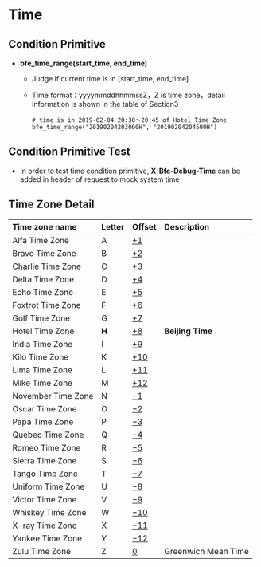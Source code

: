 # Time

## Condition Primitive

- **bfe_time_range(start_time, end_time)**
  - Judge if current time is in [start_time, end_time]
  
  - Time format：yyyymmddhhmmssZ，Z is time zone，detail information is shown in the table of Section3
  
    ```
    # time is in 2019-02-04 20:30～20:45 of Hotel Time Zone
    bfe_time_range("20190204203000H", "20190204204500H")
    ```

## Condition Primitive Test

- In order to test time condition primitive,  **X-Bfe-Debug-Time** can be added in header of request to mock system time

## Time Zone Detail

| **Time zone name** | **Letter** | **Offset**                                             | **Description**     |
| :----------------- | :--------- | :----------------------------------------------------- | :------------------ |
| Alfa Time Zone     | A          | [+1](https://en.wikipedia.org/wiki/UTC%2B01:00)        |                     |
| Bravo Time Zone    | B          | [+2](https://en.wikipedia.org/wiki/UTC%2B02:00)        |                     |
| Charlie Time Zone  | C          | [+3](https://en.wikipedia.org/wiki/UTC%2B03:00)        |                     |
| Delta Time Zone    | D          | [+4](https://en.wikipedia.org/wiki/UTC%2B04:00)        |                     |
| Echo Time Zone     | E          | [+5](https://en.wikipedia.org/wiki/UTC%2B05:00)        |                     |
| Foxtrot Time Zone  | F          | [+6](https://en.wikipedia.org/wiki/UTC%2B06:00)        |                     |
| Golf Time Zone     | G          | [+7](https://en.wikipedia.org/wiki/UTC%2B07:00)        |                     |
| Hotel Time Zone    | **H**      | [+8](https://en.wikipedia.org/wiki/UTC%2B08:00)        | **Beijing Time**    |
| India Time Zone    | I          | [+9](https://en.wikipedia.org/wiki/UTC%2B09:00)        |                     |
| Kilo Time Zone     | K          | [+10](https://en.wikipedia.org/wiki/UTC%2B10:00)       |                     |
| Lima Time Zone     | L          | [+11](https://en.wikipedia.org/wiki/UTC%2B11:00)       |                     |
| Mike Time Zone     | M          | [+12](https://en.wikipedia.org/wiki/UTC%2B12:00)       |                     |
| November Time Zone | N          | [−1](https://en.wikipedia.org/wiki/UTC−01:00)          |                     |
| Oscar Time Zone    | O          | [−2](https://en.wikipedia.org/wiki/UTC−02:00)          |                     |
| Papa Time Zone     | P          | [−3](https://en.wikipedia.org/wiki/UTC−03:00)          |                     |
| Quebec Time Zone   | Q          | [−4](https://en.wikipedia.org/wiki/UTC−04:00)          |                     |
| Romeo Time Zone    | R          | [−5](https://en.wikipedia.org/wiki/UTC−05:00)          |                     |
| Sierra Time Zone   | S          | [−6](https://en.wikipedia.org/wiki/UTC−06:00)          |                     |
| Tango Time Zone    | T          | [−7](https://en.wikipedia.org/wiki/UTC−07:00)          |                     |
| Uniform Time Zone  | U          | [−8](https://en.wikipedia.org/wiki/UTC−08:00)          |                     |
| Victor Time Zone   | V          | [−9](https://en.wikipedia.org/wiki/UTC−09:00)          |                     |
| Whiskey Time Zone  | W          | [−10](https://en.wikipedia.org/wiki/UTC−10:00)         |                     |
| X-ray Time Zone    | X          | [−11](https://en.wikipedia.org/wiki/UTC−11:00)         |                     |
| Yankee Time Zone   | Y          | [−12](https://en.wikipedia.org/wiki/UTC−12:00)         |                     |
| Zulu Time Zone     | Z          | [0](https://en.wikipedia.org/wiki/Greenwich_Mean_Time) | Greenwich Mean Time |
